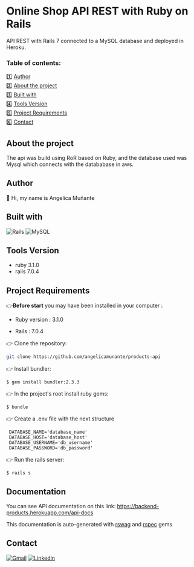 # Online Shop API REST with Ruby on Rails

API REST with Rails 7 connected to a MySQL database and deployed in Heroku.

<!-- TABLE OF CONTENTS -->
<h3>Table of contents:</h3>

1️⃣ <a href="#author">Author</a>\
2️⃣ <a href="#about-the-project">About the project</a>\
3️⃣ <a href="#built-with">Built with</a>\
4️⃣ <a href="#tools-version">Tools Version</a>\
5️⃣ <a href="#project-requirements">Project Requirements</a>\
6️⃣ <a href="#contact">Contact</a>

<!-- ABOUT THE PROJECT -->
## About the project
The api was build using RoR based on Ruby, and the database used was Mysql which connects with the datababase in aws.

<!-- AUTHOR -->
## Author

👋 Hi, my name is Angelica Muñante

<!-- BUITL WITH -->
## Built with

![Rails] ![MySQL]

<!-- TOOLS VERSION -->
## Tools Version
- ruby 3.1.0
- rails 7.0.4

<!-- PROJECT REQUIREMENTS -->
## Project Requirements

👉**Before start** you may have been installed in your computer :

* Ruby version : 3.1.0

* Rails : 7.0.4

👉 Clone the repository:
   ```sh
   git clone https://github.com/angelicamunante/products-api
   ```
👉 Install bundler:

    $ gem install bundler:2.3.3
    

👉 In the project's root install ruby gems:

    $ bundle
    
👉  Create a .env file with the next structure 
   
   ```
    DATABASE_NAME='database_name'
    DATABASE_HOST='database_host'
    DATABASE_USERNAME='db_username'
    DATABASE_PASSWORD='db_password'
   ```
   
👉 Run the rails server:

    $ rails s
    
<!-- DOCUMENTATION -->
## Documentation

You can see API documentation on this link:
https://backend-products.herokuapp.com/api-docs

This documentation is auto-generated with [rswag](https://github.com/rswag/rswag) and [rspec](https://github.com/rspec/rspec-rails) gems

<!-- CONTACT -->
## Contact

[![Gmail][Gmail]][Gmail-url] [![Linkedin][Linkedin]][Linkedin-url]


<!-- MARKDOWN LINKS & IMAGES -->
[Rails]:https://img.shields.io/badge/rails-%23CC0000.svg?style=for-the-badge&logo=ruby-on-rails&logoColor=white
[MySQL]:https://img.shields.io/badge/mysql-%2300f.svg?style=for-the-badge&logo=mysql&logoColor=white
[Gmail]: https://img.shields.io/badge/Gmail-D14836?style=for-the-badge&logo=gmail&logoColor=white
[Gmail-url]: mailto:angelica.munante.galindo@gmail.com
[Linkedin]: https://img.shields.io/badge/linkedin-%230077B5.svg?style=for-the-badge&logo=linkedin&logoColor=white
[Linkedin-url]: https://www.linkedin.com/in/angelica-mu%C3%B1ante-3602a6251//
